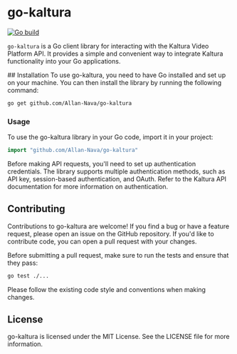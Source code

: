 # go-kaltura
[![Go build](https://github.com/Allan-Nava/go-kaltura/actions/workflows/go-build.yml/badge.svg)](https://github.com/Allan-Nava/go-kaltura/actions/workflows/go-build.yml)

 `go-kaltura` is a Go client library for interacting with the Kaltura Video Platform API. It provides a simple and convenient way to integrate Kaltura functionality into your Go applications.


## Installation
To use go-kaltura, you need to have Go installed and set up on your machine. You can then install the library by running the following command:

```bash
go get github.com/Allan-Nava/go-kaltura
```

### Usage
To use the go-kaltura library in your Go code, import it in your project:

```go
import "github.com/Allan-Nava/go-kaltura"
```

Before making API requests, you'll need to set up authentication credentials. The library supports multiple authentication methods, such as API key, session-based authentication, and OAuth. Refer to the Kaltura API documentation for more information on authentication.

## Contributing
Contributions to go-kaltura are welcome! If you find a bug or have a feature request, please open an issue on the GitHub repository. If you'd like to contribute code, you can open a pull request with your changes.

Before submitting a pull request, make sure to run the tests and ensure that they pass:

```bash
go test ./...
```

Please follow the existing code style and conventions when making changes.

## License
go-kaltura is licensed under the MIT License. See the LICENSE file for more information.




